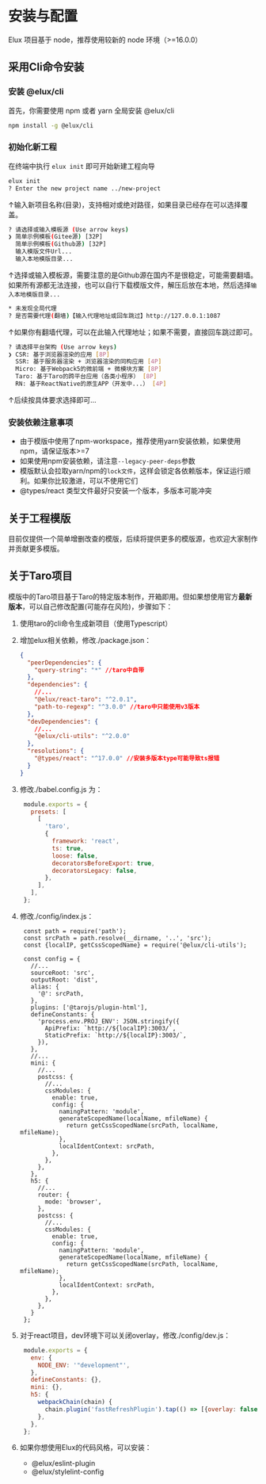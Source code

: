 # 安装与配置

Elux 项目基于 node，推荐使用较新的 node 环境（>=16.0.0）

## 采用Cli命令安装

### 安装 @elux/cli

首先，你需要使用 npm 或者 yarn 全局安装 @elux/cli

```bash
npm install -g @elux/cli
```

### 初始化新工程

在终端中执行 `elux init` 即可开始新建工程向导

```bash
elux init
? Enter the new project name ../new-project
```

↑输入新项目名称(目录)，支持相对或绝对路径，如果目录已经存在可以选择覆盖。

```bash
? 请选择或输入模板源 (Use arrow keys)
❯ 简单示例模板(Gitee源) [32P] 
  简单示例模板(Github源) [32P] 
  输入模版文件Url... 
  输入本地模版目录... 
```

↑选择或输入模板源，需要注意的是Github源在国内不是很稳定，可能需要翻墙。如果所有源都无法连接，也可以自行下载模版文件，解压后放在本地，然后选择`输入本地模版目录...`

```bash
* 未发现全局代理
? 是否需要代理(翻墙)【输入代理地址或回车跳过】http://127.0.0.1:1087
```

↑如果你有翻墙代理，可以在此输入代理地址；如果不需要，直接回车跳过即可。

```bash
? 请选择平台架构 (Use arrow keys)
❯ CSR: 基于浏览器渲染的应用 [8P] 
  SSR: 基于服务器渲染 + 浏览器渲染的同构应用 [4P] 
  Micro: 基于Webpack5的微前端 + 微模块方案 [8P] 
  Taro: 基于Taro的跨平台应用（各类小程序） [8P] 
  RN: 基于ReactNative的原生APP（开发中...） [4P] 
```

↑后续按具体要求选择即可...

### 安装依赖注意事项

- 由于模版中使用了npm-workspace，推荐使用yarn安装依赖，如果使用npm，请保证版本>=7
- 如果使用npm安装依赖，请注意`--legacy-peer-deps`参数
- 模版默认会拉取yarn/npm的`lock文件`，这样会锁定各依赖版本，保证运行顺利。如果你比较激进，可以不使用它们
- @types/react 类型文件最好只安装一个版本，多版本可能冲突

## 关于工程模版

目前仅提供一个简单增删改查的模版，后续将提供更多的模版源，也欢迎大家制作并贡献更多模版。

## 关于Taro项目

模版中的Taro项目基于Taro的特定版本制作，开箱即用。但如果想使用官方**最新版本**，可以自己修改配置(可能存在风险)，步骤如下：

1. 使用taro的cli命令生成新项目（使用Typescript）
2. 增加elux相关依赖，修改./package.json：

    ```json
    {
      "peerDependencies": {
        "query-string": "*" //taro中自带
      },
      "dependencies": {
        //...
        "@elux/react-taro": "^2.0.1",
        "path-to-regexp": "^3.0.0" //taro中只能使用v3版本
      },
      "devDependencies": {
        //...
        "@elux/cli-utils": "^2.0.0"
      },
      "resolutions": {
        "@types/react": "^17.0.0" //安装多版本type可能导致ts报错
      }
    }

    ```

3. 修改./babel.config.js 为：

   ```js
    module.exports = {
      presets: [
        [
          'taro',
          {
            framework: 'react',
            ts: true,
            loose: false,
            decoratorsBeforeExport: true,
            decoratorsLegacy: false,
          },
        ],
      ],
    };
   ```

4. 修改./config/index.js：

   ```js{9-18,24-33,38-40,43-52}
    const path = require('path');
    const srcPath = path.resolve(__dirname, '..', 'src');
    const {localIP, getCssScopedName} = require('@elux/cli-utils');

    const config = {
      //...
      sourceRoot: 'src',
      outputRoot: 'dist',
      alias: {
        '@': srcPath,
      },
      plugins: ['@tarojs/plugin-html'],
      defineConstants: {
        'process.env.PROJ_ENV': JSON.stringify({
          ApiPrefix: `http://${localIP}:3003/`,
          StaticPrefix: `http://${localIP}:3003/`,
        }),
      },
      //...
      mini: {
        //...
        postcss: {
          //...
          cssModules: {
            enable: true,
            config: {
              namingPattern: 'module',
              generateScopedName(localName, mfileName) {
                return getCssScopedName(srcPath, localName, mfileName);
              },
              localIdentContext: srcPath,
            },
          },
        },
      },
      h5: {
        //...
        router: {
          mode: 'browser',
        },
        postcss: {
          //...
          cssModules: {
            enable: true,
            config: {
              namingPattern: 'module',
              generateScopedName(localName, mfileName) {
                return getCssScopedName(srcPath, localName, mfileName);
              },
              localIdentContext: srcPath,
            },
          },
        },
      }
    };
   ```

5. 对于react项目，dev环境下可以关闭overlay，修改./config/dev.js：

   ```js
    module.exports = {
      env: {
        NODE_ENV: '"development"',
      },
      defineConstants: {},
      mini: {},
      h5: {
        webpackChain(chain) {
          chain.plugin('fastRefreshPlugin').tap(() => [{overlay: false}]);
        },
      },
    };
   ```

6. 如果你想使用Elux的代码风格，可以安装：
   - @elux/eslint-plugin
   - @elux/stylelint-config
